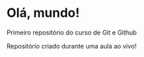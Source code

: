 # Olá, mundo!
 Primeiro repositório do curso de Git e Github 

 Repositório criado durante uma aula  ao vivo!
 
   
